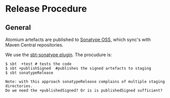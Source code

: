# Release Procedure

## General

Atomium artefacts are published to [Sonatype OSS](https://oss.sonatype.org/), which 
sync's with Maven Central repositories.

We use the [sbt-sonatype plugin](https://github.com/xerial/sbt-sonatype). The procudure is:

~~~
$ sbt  +test # tests the code
$ sbt +publishSigned  #publishes the signed artefacts to staging
$ sbt sonatypeRelease

Note: with this approach sonatypeRelease complains of multiple staging directories. 
Do we need the +publishedSigned? Or is is publishedSigned sufficient?

~~~~
